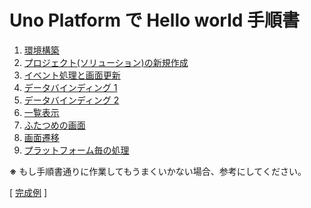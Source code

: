 # Uno Platform で Hello world 手順書

1. [環境構築](./textbook1.md)  
1. [プロジェクト(ソリューション)の新規作成](./textbook2.md)  
1. [イベント処理と画面更新](./textbook3.md)  
1. [データバインディング 1](./textbook4.md)  
1. [データバインディング 2](./textbook5.md)  
1. [一覧表示](./textbook6.md)  
1. [ふたつめの画面](./textbook7.md)  
1. [画面遷移](./textbook8.md)  
1. [プラットフォーム毎の処理](./textbook9.md)  

**※** もし手順書通りに作業してもうまくいかない場合、参考にしてください。  

[ [完成例](../src/complate/UnoApp1/) ]
